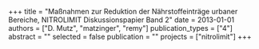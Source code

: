 +++
title = "Maßnahmen zur Reduktion der Nährstoffeinträge urbaner Bereiche, NITROLIMIT Diskussionspapier Band 2"
date = 2013-01-01
authors = ["D. Mutz", "matzinger", "remy"]
publication_types = ["4"]
abstract = ""
selected = false
publication = ""
projects = ["nitrolimit"]
+++

